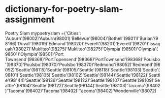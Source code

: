 # dictionary-for-poetry-slam-assignment
Poetry Slam
mypoetryslam ={'Cities': 'Auburn'(98002)'Auburn(98001)'Bellevue'(98004)'Bothell'(98011)'Burian'(98166)'Duvall'(98019)'Edmond'(98020)'Everett'(98201)'Everett'(98201)'Issaquah'(98027)'Mukilteo'(98275)'Mukilteo'(98275)'Olympia'(98501)'Olympia'(98501)'Olympia'(98501)'Port Townsend'(98368)'PortTopensend'(98368)'PortTownsend'(98368)'Poulsbo'(98370)'Poulsbo'(98370)'Poulsbo'(98370)'Redmond'(98052)'Redmond'(98052)'Seattle'(98115)'Seattle'(98105)'Seattle'(98118)'Seattle'(98103)'Seattle'(98101)'Seattle'(98105)'Seattle'(98102)'Seattle'(98144)'Seattle'(98122)'Seattle'(98144)'Seattle'(98136)'Seattle'(98122)'Seattle'(98107)'Seattle'(98109)'Seattle'(98104)'Seattle'(98122)'Seattle(98144)'Seattle'(98103)'Tacoma'(98402)'Tacoma'(98402)'Tacoma'(98402)'Tacoma'(98402)'Woodenville'(98072)
